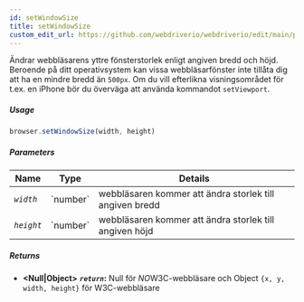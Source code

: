 ```yaml
---
id: setWindowSize
title: setWindowSize
custom_edit_url: https://github.com/webdriverio/webdriverio/edit/main/packages/webdriverio/src/commands/browser/setWindowSize.ts
---
```


Ändrar webbläsarens yttre fönsterstorlek enligt angiven bredd och höjd. Beroende på ditt operativsystem 
kan vissa webbläsarfönster inte tillåta dig att ha en mindre bredd än `500px`. Om du vill 
efterlikna visningsområdet för t.ex. en iPhone bör du överväga att använda kommandot `setViewport`.

##### Usage

```js
browser.setWindowSize(width, height)
```

##### Parameters

<table>
  <thead>
    <tr>
      <th>Name</th><th>Type</th><th>Details</th>
    </tr>
  </thead>
  <tbody>
    <tr>
      <td><code><var>width</var></code></td>
      <td>`number`</td>
      <td>webbläsaren kommer att ändra storlek till angiven bredd</td>
    </tr>
    <tr>
      <td><code><var>height</var></code></td>
      <td>`number`</td>
      <td>webbläsaren kommer att ändra storlek till angiven höjd</td>
    </tr>
  </tbody>
</table>

##### Returns

- **&lt;Null|Object&gt;**
            **<code><var>return</var></code>:**  Null för *NO*W3C-webbläsare och Object `{x, y, width, height}` för W3C-webbläsare